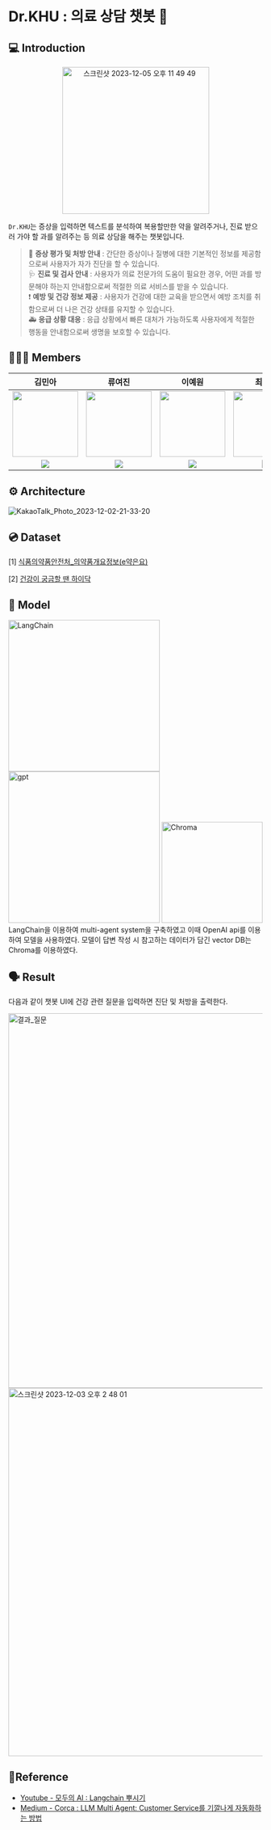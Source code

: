 # Dr.KHU : 의료 상담 챗봇 🤖

## 💻 Introduction
<div align="center">
<img width="291" alt="스크린샷 2023-12-05 오후 11 49 49" src="https://github.com/whybe-choi/khuda-nlp-project/assets/64704608/5489f468-4716-4b16-97b6-7c0dee591678">
</div>

`Dr.KHU`는 증상을 입력하면 텍스트를 분석하여 복용할만한 약을 알려주거나, 진료 받으러 가야 할 과를 알려주는 등 의료 상담을 해주는 챗봇입니다.<br/>
> 💊 **증상 평가 및 처방 안내** : 간단한 증상이나 질병에 대한 기본적인 정보를 제공함으로써 사용자가 자가 진단을 할 수 있습니다. <br/>
> 🩺 **진료 및 검사 안내** : 사용자가 의료 전문가의 도움이 필요한 경우, 어떤 과를 방문해야 하는지 안내함으로써 적절한 의료 서비스를 받을 수 있습니다.<br/>
> ❗ **예방 및 건강 정보 제공** : 사용자가 건강에 대한 교육을 받으면서 예방 조치를 취함으로써 더 나은 건강 상태를 유지할 수 있습니다. <br/>
> 🚑 **응급 상황 대응** : 응급 상황에서 빠른 대처가 가능하도록 사용자에게 적절한 행동을 안내함으로써 생명을 보호할 수 있습니다. <br/>

## 🧑🏻‍💻 Members
| 김민아 | 류여진 | 이예원 | 최용빈 |
| :-: | :-: | :-: | :-: |
| <img src='https://avatars.githubusercontent.com/u/70475010?v=4' height=130 width=130></img> | <img src='https://avatars.githubusercontent.com/u/88676496?v=4' height=130 width=130></img> | <img src='https://avatars.githubusercontent.com/u/142980318?v=4' height=130 width=130></img> | <img src='https://avatars.githubusercontent.com/u/64704608?v=4' height=130 width=130></img> |
| <a href="https://github.com/eulneul" target="_blank"><img src="https://img.shields.io/badge/GitHub-black.svg?&style=round&logo=github"/></a> | <a href="https://github.com/ryj8075" target="_blank"><img src="https://img.shields.io/badge/GitHub-black.svg?&style=round&logo=github"/></a> | <a href="https://github.com/yewon1077" target="_blank"><img src="https://img.shields.io/badge/GitHub-black.svg?&style=round&logo=github"/></a> | <a href="https://github.com/whybe-choi" target="_blank"><img src="https://img.shields.io/badge/GitHub-black.svg?&style=round&logo=github"/></a> |


## ⚙️ Architecture
![KakaoTalk_Photo_2023-12-02-21-33-20](https://github.com/whybe-choi/khuda-nlp-project/assets/64704608/2324b7e2-048d-4017-9696-8663f4d0812e)



## 💿 Dataset
[1] [식품의약품안전처_의약품개요정보(e약은요)](https://www.data.go.kr/data/15075057/openapi.do)

[2] [건강이 궁금할 땐 하이닥](https://www.hidoc.co.kr/)


## 🔧 Model
<img width="300" alt="LangChain" src="https://github.com/whybe-choi/khuda-nlp-project/assets/88676496/d376a1b7-c9d5-41ba-be01-1efa44f3f607">
<img width="300" alt="gpt" src="https://github.com/whybe-choi/khuda-nlp-project/assets/88676496/4905e949-ada7-4290-9da8-950062ca26cd">
<img width="200" alt="Chroma" src="https://github.com/whybe-choi/khuda-nlp-project/assets/88676496/7fe464ac-e41f-4ef3-9418-6e14ebd44d54">
LangChain을 이용하여 multi-agent system을 구축하였고 이때 OpenAI api를 이용하여 모델을 사용하였다. 모델이 답변 작성 시 참고하는 데이터가 담긴 vector DB는 Chroma를 이용하였다.



## 🗣 Result
다음과 같이 챗봇 UI에 건강 관련 질문을 입력하면 진단 및 처방을 출력한다.  

<img width="742" alt="결과_질문" src="https://github.com/whybe-choi/khuda-nlp-project/assets/88676496/704c7d34-458c-4544-9713-703a14183281">
<img width="729" alt="스크린샷 2023-12-03 오후 2 48 01" src="https://github.com/whybe-choi/khuda-nlp-project/assets/64704608/8792e339-87b3-4835-800e-ec6a5c3afe51">


## 📖Reference
- [Youtube - 모두의 AI : Langchain 뿌시기](https://www.youtube.com/playlist?list=PLQIgLu3Wf-q_Ne8vv-ZXuJ4mztHJaQb_v) 
- [Medium - Corca : LLM Multi Agent: Customer Service를 기깔나게 자동화하는 방법](https://medium.com/corca/llm-multi-agent-customer-service%EB%A5%BC-%EA%B8%B0%EA%B9%94%EB%82%98%EA%B2%8C-%EC%9E%90%EB%8F%99%ED%99%94%ED%95%98%EB%8A%94-%EB%B0%A9%EB%B2%95-2eaec7654385)
